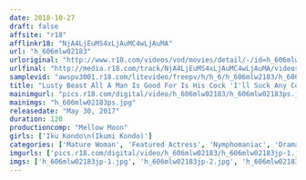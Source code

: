 ```yaml
---
date: 2018-10-27
draft: false
affsite: "r18"
afflinkr18: "NjA4LjEuMS4xLjAuMC4wLjAuMA"
url: "h_606mlw02183"
urloriginal: "http://www.r18.com/videos/vod/movies/detail/-/id=h_606mlw02183"
urlfinal: "http://media.r18.com/track/NjA4LjEuMS4xLjAuMC4wLjAuMA/videos/vod/movies/detail/-/id=h_606mlw02183"
samplevid: "awspv3001.r18.com/litevideo/freepv/h/h_6/h_606mlw2183/h_606mlw2183_dmb_w.mp4"
title: "Lusty Beast All A Man Is Good For Is His Cock 'I'll Suck Any Cock, And I'll Fuck Any Cock, And I'll Suck You Dry!' Ikumi Kondo"
mainimgurl: "pics.r18.com/digital/video/h_606mlw02183/h_606mlw02183ps.jpg"
mainimgs: "h_606mlw02183ps.jpg"
releasedate: "May 30, 2017"
duration: 120
productioncomp: "Mellow Moon"
girls: ['Iku Kondo\n(Ikumi Kondo)']
categories: ['Mature Woman', 'Featured Actress', 'Nymphomaniac', 'Drama', 'Masturbation', 'Hi-Def']
imgurls: ['pics.r18.com/digital/video/h_606mlw02183/h_606mlw02183jp-1.jpg', 'pics.r18.com/digital/video/h_606mlw02183/h_606mlw02183jp-2.jpg', 'pics.r18.com/digital/video/h_606mlw02183/h_606mlw02183jp-3.jpg', 'pics.r18.com/digital/video/h_606mlw02183/h_606mlw02183jp-4.jpg', 'pics.r18.com/digital/video/h_606mlw02183/h_606mlw02183jp-5.jpg', 'pics.r18.com/digital/video/h_606mlw02183/h_606mlw02183jp-6.jpg', 'pics.r18.com/digital/video/h_606mlw02183/h_606mlw02183jp-7.jpg', 'pics.r18.com/digital/video/h_606mlw02183/h_606mlw02183jp-8.jpg', 'pics.r18.com/digital/video/h_606mlw02183/h_606mlw02183jp-9.jpg', 'pics.r18.com/digital/video/h_606mlw02183/h_606mlw02183jp-10.jpg', 'pics.r18.com/digital/video/h_606mlw02183/h_606mlw02183jp-11.jpg', 'pics.r18.com/digital/video/h_606mlw02183/h_606mlw02183jp-12.jpg', 'pics.r18.com/digital/video/h_606mlw02183/h_606mlw02183jp-13.jpg', 'pics.r18.com/digital/video/h_606mlw02183/h_606mlw02183jp-14.jpg', 'pics.r18.com/digital/video/h_606mlw02183/h_606mlw02183jp-15.jpg', 'pics.r18.com/digital/video/h_606mlw02183/h_606mlw02183jp-16.jpg', 'pics.r18.com/digital/video/h_606mlw02183/h_606mlw02183jp-17.jpg', 'pics.r18.com/digital/video/h_606mlw02183/h_606mlw02183jp-18.jpg', 'pics.r18.com/digital/video/h_606mlw02183/h_606mlw02183jp-19.jpg', 'pics.r18.com/digital/video/h_606mlw02183/h_606mlw02183jp-20.jpg']
imgs: ['h_606mlw02183jp-1.jpg', 'h_606mlw02183jp-2.jpg', 'h_606mlw02183jp-3.jpg', 'h_606mlw02183jp-4.jpg', 'h_606mlw02183jp-5.jpg', 'h_606mlw02183jp-6.jpg', 'h_606mlw02183jp-7.jpg', 'h_606mlw02183jp-8.jpg', 'h_606mlw02183jp-9.jpg', 'h_606mlw02183jp-10.jpg', 'h_606mlw02183jp-11.jpg', 'h_606mlw02183jp-12.jpg', 'h_606mlw02183jp-13.jpg', 'h_606mlw02183jp-14.jpg', 'h_606mlw02183jp-15.jpg', 'h_606mlw02183jp-16.jpg', 'h_606mlw02183jp-17.jpg', 'h_606mlw02183jp-18.jpg', 'h_606mlw02183jp-19.jpg', 'h_606mlw02183jp-20.jpg']
---
```

